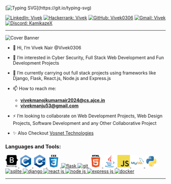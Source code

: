 [![Typing SVG](https://readme-typing-svg.herokuapp.com?lines=Hey%2C+I'm+Vivek+Nair;I+am+a+Full+Stack+Developer;I+am+a+CS+Student;I+am+a+Cyber+Security+Enthusiast;)](https://git.io/typing-svg)


[![LinkedIn: Vivek](https://img.shields.io/badge/linkedin-%230077B5.svg?style=for-the-badge&logo=linkedin&logoColor=white&link=https://www.linkedin.com/in/vivek-nair03/)](https://www.linkedin.com/in/vivek-nair03/)
[![Hackerrank: Vivek](https://img.shields.io/badge/-Hackerrank-2EC866?style=for-the-badge&logo=HackerRank&logoColor=white&link=https://www.hackerrank.com/Vivek03?hr_r=1)](https://www.hackerrank.com/Vivek03?hr_r=1)
[![GitHub: Vivek0306](https://img.shields.io/badge/github-%23121011.svg?style=for-the-badge&logo=github&logoColor=white)](https://github.com/Vivek0306)
[![Gmail: Vivek](https://img.shields.io/badge/Gmail-D14836?style=for-the-badge&logo=gmail&logoColor=white)](mailto:vivekmanojkumarnair2024@cs.ajce.in)
[![Discord: KamikazeX](https://img.shields.io/badge/Discord-%235865F2.svg?style=for-the-badge&logo=discord&logoColor=white)](https://discordapp.com/users/492009448362082315)


<hr>

![Cover Banner](https://github.com/Vivek0306/Vivek0306/assets/70468313/8b60b4ed-cd38-4613-a783-8515121feb6b)


- 👋 Hi, I’m Vivek Nair @Vivek0306

- 👀 I’m interested in Cyber Security, Full Stack Web Development and Fun Development Projects

- 🌱 I’m currently carrying out full stack projects using frameworks like Django, Flask, React.js, Node.js and Express.js

- 📫 How to reach me: 
    - **vivekmanojkumarnair2024@cs.ajce.in**
    - **vivekmanju53@gmail.com**

- ⚡ I’m looking to collaborate on Web Development Projects, Web Design Projects, Software Development and any Other Collaborative Project
- ✨ Also Checkout [Vosnet Technologies](https://vosnet.co.in/)
<h3 align="left">Languages and Tools:</h3>
<p align="left"> <a href="https://getbootstrap.com" target="_blank" rel="noreferrer"> <img src="https://raw.githubusercontent.com/devicons/devicon/master/icons/bootstrap/bootstrap-plain-wordmark.svg" alt="bootstrap" width="40" height="40"/> </a> <a href="https://www.cprogramming.com/" target="_blank" rel="noreferrer"> <img src="https://raw.githubusercontent.com/devicons/devicon/master/icons/c/c-original.svg" alt="c" width="40" height="40"/> </a> <a href="https://www.w3schools.com/cpp/" target="_blank" rel="noreferrer"> <img src="https://raw.githubusercontent.com/devicons/devicon/master/icons/cplusplus/cplusplus-original.svg" alt="cplusplus" width="40" height="40"/> </a> <a href="https://www.w3schools.com/css/" target="_blank" rel="noreferrer"> <img src="https://raw.githubusercontent.com/devicons/devicon/master/icons/css3/css3-original-wordmark.svg" alt="css3" width="40" height="40"/> </a> <a href="https://flask.palletsprojects.com/" target="_blank" rel="noreferrer"> <img src="https://www.vectorlogo.zone/logos/pocoo_flask/pocoo_flask-icon.svg" alt="flask" width="40" height="40"/> </a> <a href="https://git-scm.com/" target="_blank" rel="noreferrer"> <img src="https://www.vectorlogo.zone/logos/git-scm/git-scm-icon.svg" alt="git" width="40" height="40"/> </a> <a href="https://www.w3.org/html/" target="_blank" rel="noreferrer"> <img src="https://raw.githubusercontent.com/devicons/devicon/master/icons/html5/html5-original-wordmark.svg" alt="html5" width="40" height="40"/> </a> <a href="https://www.java.com" target="_blank" rel="noreferrer"> <img src="https://raw.githubusercontent.com/devicons/devicon/master/icons/java/java-original.svg" alt="java" width="40" height="40"/> </a> <a href="https://developer.mozilla.org/en-US/docs/Web/JavaScript" target="_blank" rel="noreferrer"> <img src="https://raw.githubusercontent.com/devicons/devicon/master/icons/javascript/javascript-original.svg" alt="javascript" width="40" height="40"/> </a> <a href="https://www.mysql.com/" target="_blank" rel="noreferrer"> <img src="https://raw.githubusercontent.com/devicons/devicon/master/icons/mysql/mysql-original-wordmark.svg" alt="mysql" width="40" height="40"/> </a> <a href="https://www.python.org" target="_blank" rel="noreferrer"> <img src="https://raw.githubusercontent.com/devicons/devicon/master/icons/python/python-original.svg" alt="python" width="40" height="40"/> </a> <a href="https://www.sqlite.org/" target="_blank" rel="noreferrer"> <img src="https://www.vectorlogo.zone/logos/sqlite/sqlite-icon.svg" alt="sqlite" width="40" height="40"/> <img src="https://www.vectorlogo.zone/logos/djangoproject/djangoproject-icon.svg" alt="django" width="40" height="40"/> <img src="https://www.vectorlogo.zone/logos/reactjs/reactjs-icon.svg" alt="react js" width="40" height="40"/> <img src="https://www.vectorlogo.zone/logos/nodejs/nodejs-icon.svg" alt="node js" width="40" height="40"/> <img src="https://www.vectorlogo.zone/logos/expressjs/expressjs-icon.svg" alt="express js" width="40" height="40"/> <img src="https://www.vectorlogo.zone/logos/docker/docker-icon.svg" alt="docker" width="40" height="40"/></a> </p>

<hr>



<!---
Vivek0306/Vivek0306 is a ✨ special ✨ repository because its `README.md` (this file) appears on your GitHub profile.
You can click the Preview link to take a look at your changes.
--->

